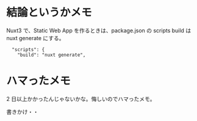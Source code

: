 # 結論というかメモ

Nuxt3 で、Static Web App を作るときは、package.json の scripts build は nuxt generate にする。

```
  "scripts": {
    "build": "nuxt generate",
```

# ハマったメモ

2 日以上かかったんじゃないかな。悔しいのでハマったメモ。

書きかけ・・

